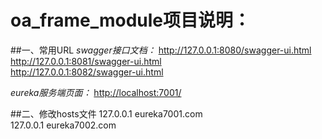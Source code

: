 # oa_frame_module项目说明：

##一、常用URL
*swagger接口文档：* 
<http://127.0.0.1:8080/swagger-ui.html>  
<http://127.0.0.1:8081/swagger-ui.html>  
<http://127.0.0.1:8082/swagger-ui.html>  

*eureka服务端页面：* 
<http://localhost:7001/>  


##二、修改hosts文件
127.0.0.1 eureka7001.com  
127.0.0.1 eureka7002.com
